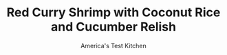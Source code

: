---
layout: ../../layouts/MarkdownPostLayout.astro
title: Red Curry Shrimp with Coconut Rice and Cucumber Relish
author: America's Test Kitchen
pubDate: 2023-03-15
description: "Cucumber relish adds a flavorful punch to this dish of red curry shrimp over coconut rice."
image_url: https://res.cloudinary.com/hksqkdlah/image/upload/ar_1:1,c_fill,dpr_2.0,f_auto,fl_lossy.progressive.strip_profile,g_faces:auto,q_auto:low,w_344/SFS_RedCurryShrimpCoconutRiceCucumberRelish_02_tnyis7
tags: ["Main Courses","Rice","Vegetables","Fish & Seafood","Weeknight"]
calories: 2733
protein: 35
carbohydrates: 73
fats: 28
fiber: 3
ingredients: ["1½ cups, jasmine rice, rinsed thoroughly","1½ cups, water","1¼ cups plus 2 tablespoons canned, coconut milk, divided","2 tablespoons plus 1 teaspoon, sugar, divided","2¼ teaspoons, table salt, divided","¼ cup, distilled white vinegar","¼ teaspoon, red pepper flakes","1 , English cucumber, cut into ½-inch pieces","½ cup, salted dry-roasted peanuts, chopped coarse","2 tablespoons, chopped fresh cilantro","2 tablespoons, red curry paste","1½ pounds, jumbo shrimp (16 to 20 per pound), peeled, deveined, and tails removed"]
serves: 4
time: "50 minutes"
instructions: ["Combine rice, water, 1 cup coconut milk, 1 tablespoon sugar, and ¾ teaspoon salt in large saucepan. Bring to boil over high heat. Reduce heat to low to maintain bare simmer. Cover and cook until liquid is absorbed, about 20 minutes. Remove saucepan from heat and let sit, covered, for 10 minutes. Mix rice gently but thoroughly with rubber spatula.","Meanwhile, whisk vinegar, pepper flakes, 1 tablespoon sugar, and 1 teaspoon salt in bowl until sugar is dissolved. Add cucumber, peanuts, and cilantro and toss to combine. Let stand until ready to serve, tossing occasionally.","Cook curry paste, 1 tablespoon coconut milk, remaining 1 teaspoon sugar, and remaining ½ teaspoon salt in 12-inch nonstick skillet over medium-high heat until mixture is dry, about 3 minutes. Add shrimp and cook, stirring occasionally, until shrimp are opaque throughout, 4 to 5 minutes. Stir in remaining 5 tablespoons coconut milk. Bring to simmer, then remove from heat. Serve shrimp with coconut rice and cucumber relish."]
nutrition: ["720 mg Potassium, K","665 mg Phosphorus, P","165 mg Calcium, Ca","7 mg Iron, Fe","136 mg Magnesium, Mg","1234 mg Sodium, Na","3 mg Zinc, Zn","28 g Total lipid (fat)","8 mg Niacin","5 g Fatty acids, total monounsaturated","3 g Fatty acids, total polyunsaturated","4 mg Vitamin C, total ascorbic acid","215 mg Cholesterol","16 g Fatty acids, total saturated","3 g Fiber, total dietary","154 µg Folic acid","101 µg Folate, food","9 g Sugars, total","15 µg Vitamin K (phylloquinone)","387 g Water","73 g Carbohydrate, by difference","364 µg Folate, DFE","35 g Protein","4 mg Vitamin E (alpha-tocopherol)","1 µg Vitamin B-12","104 µg Vitamin A, RAE","683 kcal Energy","7 g Sugars, added","2733 calories"]
notes: "The relish is inspired by Victor Sodsooks recipe in True Thai (1995)."
---